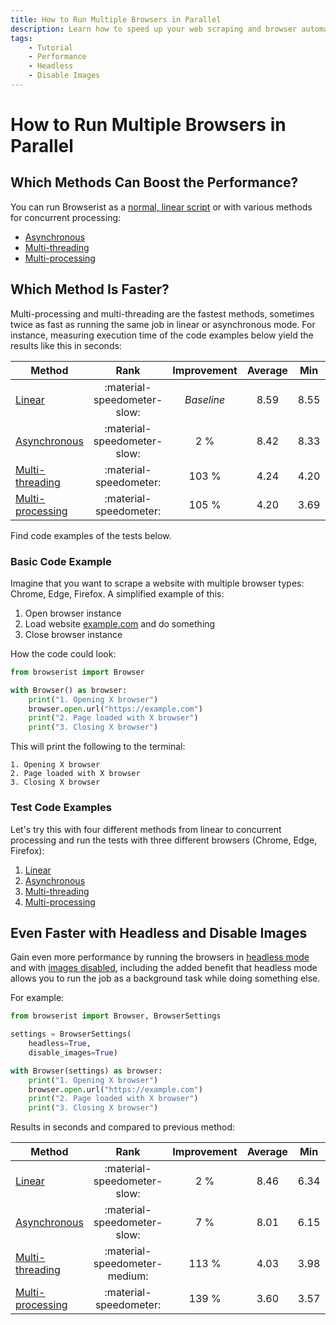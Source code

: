 ```yaml
---
title: How to Run Multiple Browsers in Parallel
description: Learn how to speed up your web scraping and browser automation with Browserist by running multiple browsers in parallel using asynchronous, multi-threading, or multi-processing methods. Includes code examples.
tags:
    - Tutorial
    - Performance
    - Headless
    - Disable Images
---
```


# How to Run Multiple Browsers in Parallel
## Which Methods Can Boost the Performance?
You can run Browserist as a [normal, linear script](1-linear.md) or with various methods for concurrent processing:

* [Asynchronous](2-asynchronous.md)
* [Multi-threading](3-multi-threading.md)
* [Multi-processing](4-multi-processing.md)

## Which Method Is Faster?
Multi-processing and multi-threading are the fastest methods, sometimes twice as fast as running the same job in linear or asynchronous mode. For instance, measuring execution time of the code examples below yield the results like this in seconds:

<div id="performance-parallelization-table-1"></div>

| Method                                    | Rank                        | Improvement | Average | Min   | Max   |
| ----------------------------------------- | :-------------------------: | :---------: | :-----: | :---: | :---: |
| [Linear](1-linear.md)                     | :material-speedometer-slow: | _Baseline_  | 8.59    | 8.55  | 8.62  |
| [Asynchronous](2-asynchronous.md)         | :material-speedometer-slow: | 2 %         | 8.42    | 8.33  | 8.48  |
| [Multi-threading](3-multi-threading.md)   | :material-speedometer:      | 103 %       | 4.24    | 4.20  | 4.29  |
| [Multi-processing](4-multi-processing.md) | :material-speedometer:      | 105 %       | 4.20    | 3.69  | 6.05  |

Find code examples of the tests below.

### Basic Code Example
Imagine that you want to scrape a website with multiple browser types: Chrome, Edge, Firefox. A simplified example of this:

1. Open browser instance
2. Load website [example.com](https://example.com) and do something
3. Close browser instance

How the code could look:

```python linenums="1"
from browserist import Browser

with Browser() as browser:
    print("1. Opening X browser")
    browser.open.url("https://example.com")
    print("2. Page loaded with X browser")
    print("3. Closing X browser")
```

This will print the following to the terminal:

```text title=""
1. Opening X browser
2. Page loaded with X browser
3. Closing X browser
```

### Test Code Examples
Let's try this with four different methods from linear to concurrent processing and run the tests with three different browsers (Chrome, Edge, Firefox):

1. [Linear](1-linear.md)
2. [Asynchronous](2-asynchronous.md)
3. [Multi-threading](3-multi-threading.md)
4. [Multi-processing](4-multi-processing.md)

## Even Faster with Headless and Disable Images
Gain even more performance by running the browsers in [headless mode](../headless.md) and with [images disabled](../disable-images.md), including the added benefit that headless mode allows you to run the job as a background task while doing something else.

For example:

```python linenums="1" hl_lines="3-5"
from browserist import Browser, BrowserSettings

settings = BrowserSettings(
    headless=True,
    disable_images=True)

with Browser(settings) as browser:
    print("1. Opening X browser")
    browser.open.url("https://example.com")
    print("2. Page loaded with X browser")
    print("3. Closing X browser")
```

Results in seconds and compared to previous method:

<div id="performance-parallelization-table-2"></div>

| Method                                    | Rank                          | Improvement | Average | Min   | Max   |
| ----------------------------------------- | :-------------------------:   | :---------: | :-----: | :---: | :---: |
| [Linear](1-linear.md)                     | :material-speedometer-slow:   | 2 %         | 8.46    | 6.34  | 12.78 |
| [Asynchronous](2-asynchronous.md)         | :material-speedometer-slow:   | 7 %         | 8.01    | 6.15  | 11.11 |
| [Multi-threading](3-multi-threading.md)   | :material-speedometer-medium: | 113 %       | 4.03    | 3.98  | 4.07  |
| [Multi-processing](4-multi-processing.md) | :material-speedometer:        | 139 %       | 3.60    | 3.57  | 3.65  |
